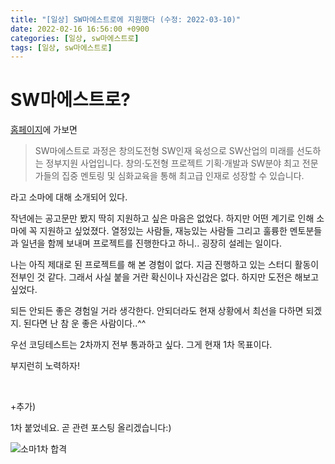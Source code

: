 ```yaml
---
title: "[일상] SW마에스트로에 지원했다 (수정: 2022-03-10)"
date: 2022-02-16 16:56:00 +0900
categories: [일상, sw마에스트로]
tags: [일상, sw마에스트로]
---
```


# SW마에스트로?

[홈페이지](https://www.swmaestro.org/sw/main/main.do)에 가보면

> SW마에스트로 과정은 창의도전형 SW인재 육성으로 SW산업의 미래를 선도하는 정부지원 사업입니다.
> 창의·도전형 프로젝트 기획·개발과 SW분야 최고 전문가들의 집중 멘토링 및 심화교육을 통해 최고급 인재로 성장할 수 있습니다.

라고 소마에 대해 소개되어 있다.

작년에는 공고문만 봤지 딱히 지원하고 싶은 마음은 없었다. 하지만 어떤 계기로 인해 소마에 꼭 지원하고 싶었졌다. 열정있는 사람들, 재능있는 사람들 그리고 훌륭한 멘토분들과 일년을 함께 보내며 프로젝트를 진행한다고 하니.. 굉장히 설레는 일이다.

나는 아직 제대로 된 프로젝트를 해 본 경험이 없다. 지금 진행하고 있는 스터디 활동이 전부인 것 같다. 그래서 사실 붙을 거란 확신이나 자신감은 없다. 하지만 도전은 해보고 싶었다.

되든 안되든 좋은 경험일 거라 생각한다. 안되더라도 현재 상황에서 최선을 다하면 되겠지. 된다면 난 참 운 좋은 사람이다..^^

우선 코딩테스트는 2차까지 전부 통과하고 싶다. 그게 현재 1차 목표이다.

부지런히 노력하자!

<br>

+추가)

1차 붙었네요. 곧 관련 포스팅 올리겠습니다:)

![소마1차 합격](https://user-images.githubusercontent.com/64428916/157595901-b664c34d-6d92-4ee6-8d40-6e4ba2acf87b.png)
